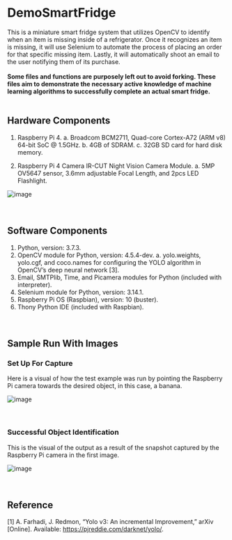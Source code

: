 # DemoSmartFridge
This is a miniature smart fridge system that utilizes OpenCV to identify when an item is missing inside of a refrigerator. Once it recognizes an item is missing, it will use Selenium to automate the process of placing an order for that specific missing item. Lastly, it will automatically shoot an email to the user notifying them of its purchase.<br><br>
**Some files and functions are purposely left out to avoid forking. These files aim to demonstrate the necessary active knowledge of machine learning algorithms to successfully complete an actual smart fridge.**<br><br>


## Hardware Components
1. Raspberry Pi 4.
  a. Broadcom BCM2711, Quad-core Cortex-A72 (ARM v8) 64-bit SoC @ 1.5GHz.
  b. 4GB of SDRAM.
  c. 32GB SD card for hard disk memory.

2. Raspberry Pi 4 Camera IR-CUT Night Vision Camera Module.
  a. 5MP OV5647 sensor, 3.6mm adjustable Focal Length, and 2pcs LED Flashlight.<br>
  
![image](https://user-images.githubusercontent.com/92603066/181682724-c98c3d7d-9b04-4bb4-962d-07ffe630de9a.png)<br><br><br>

## Software Components
  1. Python, version: 3.7.3.
  2. OpenCV module for Python, version: 4.5.4-dev.
    a. yolo.weights, yolo.cgf, and coco.names for configuring the YOLO algorithm in OpenCV’s deep neural network [3].
  3. Email, SMTPlib, Time, and Picamera modules for Python (included with interpreter).
  4. Selenium module for Python, version: 3.14.1.
  5. Raspberry Pi OS (Raspbian), version: 10 (buster).
  6. Thony Python IDE (included with Raspbian).
  <br><br><br>
  
  
## Sample Run With Images
### Set Up For Capture
Here is a visual of how the test example was run by pointing the Raspberry Pi camera towards the desired object, in this case, a banana.

![image](https://user-images.githubusercontent.com/92603066/181682859-85bd0381-6885-408e-9ce3-1610f73c81de.png)<br><br><br>

### Successful Object Identification
This is the visual of the output as a result of the snapshot captured by the Raspberry Pi camera in the first image.<br>

![image](https://user-images.githubusercontent.com/92603066/181683068-0002cd8e-3c2f-44a9-9561-4b0ffad55b4d.png)<br><br><br>
  
## Reference
[1] A. Farhadi, J. Redmon, “Yolo v3: An incremental Improvement,” arXiv [Online]. Available: https://pjreddie.com/darknet/yolo/.
